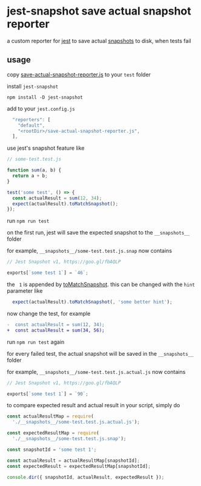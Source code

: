 # jest-snapshot save actual snapshot reporter

a custom reporter for [jest](https://github.com/facebook/jest)
to save actual [snapshots](https://jestjs.io/docs/en/snapshot-testing) to disk, when tests fail

## usage

copy [save-actual-snapshot-reporter.js](save-actual-snapshot-reporter.js) to your `test` folder

install `jest-snapshot`

```
npm install -D jest-snapshot
```

add to your `jest.config.js`

```js
  "reporters": [
    "default",
    "<rootDir>/save-actual-snapshot-reporter.js",
  ],
```

use jest's snapshot feature like

```js
// some-test.test.js

function sum(a, b) {
  return a + b;
}

test('some test', () => {
  const actualResult = sum(12, 34);
  expect(actualResult).toMatchSnapshot();
});
```

run `npm run test`

on the first run,
jest will save the expected snapshot to the `__snapshots__` folder

for example, `__snapshots__/some-test.test.js.snap` now contains

```js
// Jest Snapshot v1, https://goo.gl/fbAQLP

exports[`some test 1`] = `46`;
```

the ` 1` is appended by [toMatchSnapshot](https://jestjs.io/docs/en/expect#tomatchsnapshotpropertymatchers-hint).
this can be changed with the `hint` parameter like

```js
  expect(actualResult).toMatchSnapshot(, 'some better hint');
```

now change the test, for example

```diff
-  const actualResult = sum(12, 34);
+  const actualResult = sum(34, 56);
```

run `npm run test` again

for every failed test, the actual snapshot
will be saved in the `__snapshots__` folder

for example, `__snapshots__/some-test.test.js.actual.js` now contains

```js
// Jest Snapshot v1, https://goo.gl/fbAQLP

exports[`some test 1`] = `90`;
```

to compare expected result and actual result in your script, simply do

```js
const actualResultMap = require(
  './__snapshots__/some-test.test.js.actual.js');

const expectedResultMap = require(
  './__snapshots__/some-test.test.js.snap');

const snapshotId = 'some test 1';

const actualResult = actualResultMap[snapshotId];
const expectedResult = expectedResultMap[snapshotId];

console.dir({ snapshotId, actualResult, expectedResult });
```
